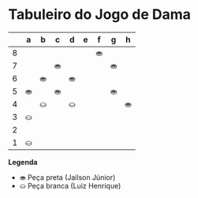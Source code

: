 # Tabuleiro do Jogo de Dama

|   | a | b | c | d | e | f | g | h |
|---|---|---|---|---|---|---|---|---|
| 8 |   |  |   |  |   | ⛂ |   |  |
| 7 |  |   | ⛂ |   |  |   | ⛂ |   |
| 6 |   | ⛂ |   |⛂  |   |  |   |  |
| 5 | ⛂  |   | ⛂  |   |   |   | ⛂ |   |
| 4 |   | ⛀  |   | ⛀  |   |   |   | ⛂ |
| 3 | ⛀ |   |  |   |   |   |  |   |
| 2 |   |  |    |   |   |  |   |  |
| 1 | ⛀ |   |  | |  |   |   |   |

**Legenda**

- ⛂ Peça preta (Jailson Júnior)
- ⛀ Peça branca (Luiz Henrique)